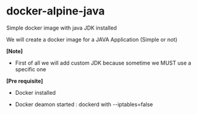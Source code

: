 # docker-alpine-java
Simple docker image with java JDK installed

We will create a docker image for a JAVA Application (Simple or not)

**[Note]**
- First of all we will add custom JDK because  sometime we MUST use a specific one



**[Pre requisite]**
- Docker installed

- Docker deamon started : dockerd with  --iptables=false


